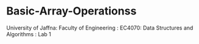 # Basic-Array-Operationss
University of Jaffna: Faculty of Engineering : EC4070: Data Structures and Algorithms : Lab 1

